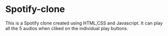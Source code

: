 # Spotify-clone
This is a Spotify clone created using HTML,CSS and Javascript. It can play all the 5 audios when cliked on the individual play buttons.
